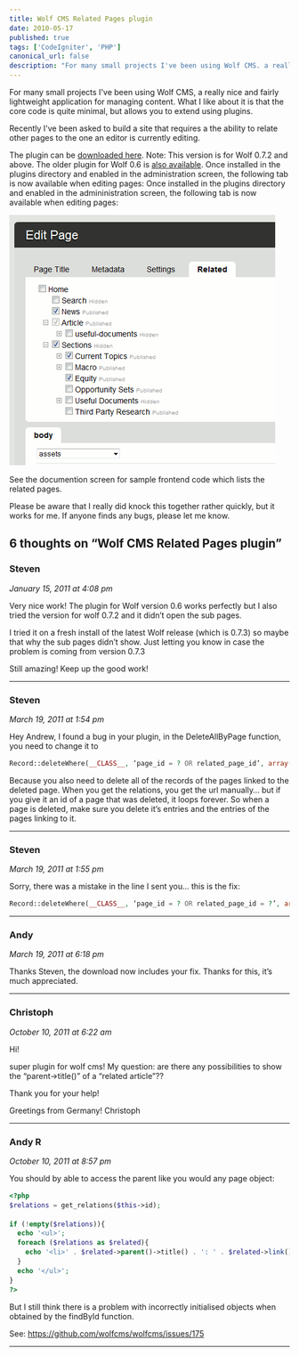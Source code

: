 ```yaml
---
title: Wolf CMS Related Pages plugin
date: 2010-05-17
published: true
tags: ['CodeIgniter', 'PHP']
canonical_url: false
description: "For many small projects I've been using Wolf CMS. a really nice and fairly lightweight application for managing content. What I like about it is that the core code is quite minimal, but allows you to extend using plugins."
---
```


For many small projects I've been using Wolf CMS, a really nice and fairly lightweight application for managing content. What I like about it is that the core code is quite minimal, but allows you to extend using plugins.

Recently I've been asked to build a site that requires a the ability to relate other pages to the one an editor is currently editing.

The plugin can be [downloaded here](/downloads/related_pages.zip). Note: This version is for Wolf 0.7.2 and above. The older plugin for Wolf 0.6 is [also available](/downloads/related_pages_0_0_2.zip). Once installed in the plugins directory and enabled in the administration screen, the following tab is now available when editing pages: Once installed in the plugins directory and enabled in the admininistration screen, the following tab is now available when editing pages:

![Related pages plug-in screenshot](./images/screenshot_related_pages.gif)

See the documention screen for sample frontend code which lists the related pages.

Please be aware that I really did knock this together rather quickly, but it works for me. If anyone finds any bugs, please let me know.

## 6 thoughts on “Wolf CMS Related Pages plugin”

### Steven
*January 15, 2011 at 4:08 pm*

Very nice work! The plugin for Wolf version 0.6 works perfectly but I also tried the version for wolf 0.7.2 and it didn’t open the sub pages.

I tried it on a fresh install of the latest Wolf release (which is 0.7.3) so maybe that why the sub pages didn’t show. Just letting you know in case the problem is coming from version 0.7.3

Still amazing! Keep up the good work!

---

### Steven
*March 19, 2011 at 1:54 pm*

Hey Andrew, I found a bug in your plugin,
in the DeleteAllByPage function, you need to change it to

```php
Record::deleteWhere(__CLASS__, ‘page_id = ? OR related_page_id’, array($page_id, $page_id));
```

Because you also need to delete all of the records of the pages linked to the deleted page. When you get the relations, you get the url manually… but if you give it an id of a page that was deleted, it loops forever. So when a page is deleted, make sure you delete it’s entries and the entries of the pages linking to it.

---

### Steven
*March 19, 2011 at 1:55 pm*

Sorry, there was a mistake in the line I sent you… this is the fix:

```php
Record::deleteWhere(__CLASS__, ‘page_id = ? OR related_page_id = ?’, array($page_id, $page_id));
```

---

### Andy
*March 19, 2011 at 6:18 pm*

Thanks Steven, the download now includes your fix. Thanks for this, it’s much appreciated.

---

### Christoph
*October 10, 2011 at 6:22 am*

Hi!

super plugin for wolf cms! My question: are there any possibilities to show the “parent->title()” of a “related article”??

Thank you for your help!

Greetings from Germany!
Christoph

---

### Andy R
*October 10, 2011 at 8:57 pm*

You should by able to access the parent like you would any page object:

```php
<?php
$relations = get_relations($this->id);

if (!empty($relations)){
  echo '<ul>';
  foreach ($relations as $related){
    echo '<li>' . $related->parent()->title() . ': ' . $related->link() . '</li>';
  }
  echo '</ul>';
}
?>
```

But I still think there is a problem with incorrectly initialised objects when obtained by the findById function.

See: https://github.com/wolfcms/wolfcms/issues/175

---